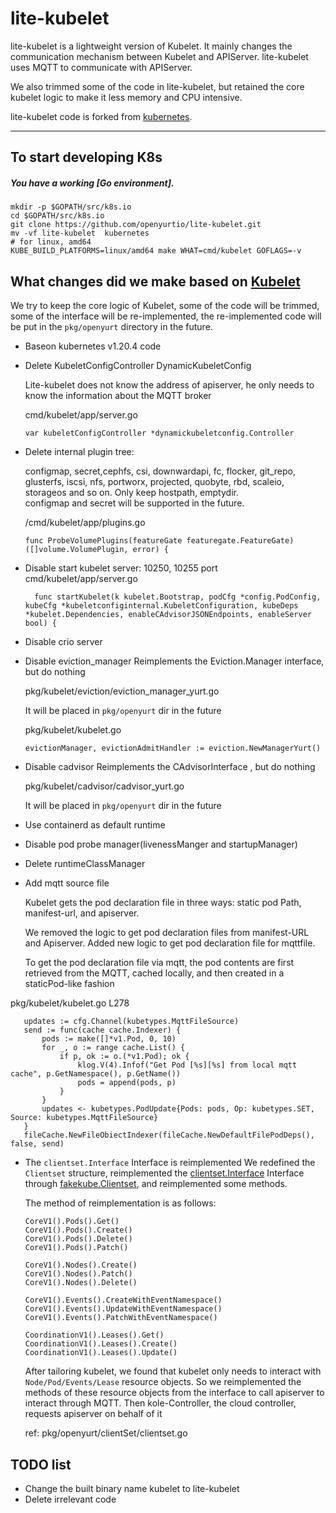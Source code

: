 # lite-kubelet 

lite-kubelet is a lightweight version of Kubelet. It mainly changes the communication mechanism between Kubelet and APIServer. lite-kubelet uses MQTT to communicate with APIServer.

We also trimmed some of the code in lite-kubelet, but retained the core kubelet logic to make it less memory and CPU intensive.

lite-kubelet code is forked from [kubernetes].

----

## To start developing K8s

##### You have a working [Go environment].

```
mkdir -p $GOPATH/src/k8s.io
cd $GOPATH/src/k8s.io
git clone https://github.com/openyurtio/lite-kubelet.git
mv -vf lite-kubelet  kubernetes
# for linux, amd64
KUBE_BUILD_PLATFORMS=linux/amd64 make WHAT=cmd/kubelet GOFLAGS=-v
```

## What changes did we make based on [Kubelet]

  We try to keep the core logic of Kubelet, some of the code will be trimmed, some of the interface will be re-implemented, the re-implemented code will be put in the `pkg/openyurt` directory in the future.

- Baseon kubernetes v1.20.4 code 

- Delete KubeletConfigController DynamicKubeletConfig

  Lite-kubelet does not know the address of apiserver, he only needs to know the information about the MQTT broker
  
  cmd/kubelet/app/server.go 
  
  ```
  var kubeletConfigController *dynamickubeletconfig.Controller
  ``` 
 
- Delete internal plugin tree: 

  configmap, secret,cephfs, csi, downwardapi, fc, flocker, git_repo, glusterfs, iscsi, nfs, portworx, projected, quobyte, rbd, scaleio, storageos and so on. 
  Only keep hostpath, emptydir.  
  configmap and secret will be supported in the future.
  
  /cmd/kubelet/app/plugins.go
  ```
  func ProbeVolumePlugins(featureGate featuregate.FeatureGate) ([]volume.VolumePlugin, error) {
  ``` 
  
- Disable start kubelet server: 10250, 10255 port
  cmd/kubelet/app/server.go
  ```
    func startKubelet(k kubelet.Bootstrap, podCfg *config.PodConfig, kubeCfg *kubeletconfiginternal.KubeletConfiguration, kubeDeps *kubelet.Dependencies, enableCAdvisorJSONEndpoints, enableServer bool) {

  ```
  
- Disable crio server

- Disable eviction_manager 
  Reimplements the Eviction.Manager interface, but  do nothing
  
  pkg/kubelet/eviction/eviction_manager_yurt.go
    
  It will be placed in `pkg/openyurt` dir in the future   
   
  pkg/kubelet/kubelet.go
  ```
  evictionManager, evictionAdmitHandler := eviction.NewManagerYurt()
  ```
- Disable cadvisor
  Reimplements the CAdvisorInterface , but do nothing
  
  pkg/kubelet/cadvisor/cadvisor_yurt.go
  
  It will be placed in `pkg/openyurt` dir in the future   
  
- Use containerd as default runtime

- Disable pod probe manager(livenessManger and startupManager)

- Delete runtimeClassManager
  
- Add mqtt source file 
  
  Kubelet gets the pod declaration file in three ways: static pod Path, manifest-url, and apiserver.
  
  We removed the logic to get pod declaration files from manifest-URL and Apiserver. Added new logic to get pod declaration file for mqttfile.
  
  To get the pod declaration file via mqtt, the pod contents are first retrieved from the MQTT, cached locally, and then created in a staticPod-like fashion 
  
 pkg/kubelet/kubelet.go L278
 ```
 	updates := cfg.Channel(kubetypes.MqttFileSource)
 	send := func(cache cache.Indexer) {
 		pods := make([]*v1.Pod, 0, 10)
 		for _, o := range cache.List() {
 			if p, ok := o.(*v1.Pod); ok {
 				klog.V(4).Infof("Get Pod [%s][%s] from local mqtt cache", p.GetNamespace(), p.GetName())
 				pods = append(pods, p)
 			}
 		}
 		updates <- kubetypes.PodUpdate{Pods: pods, Op: kubetypes.SET, Source: kubetypes.MqttFileSource}
 	}
 	fileCache.NewFileObiectIndexer(fileCache.NewDefaultFilePodDeps(), false, send)
 
 ```

- The `clientset.Interface` Interface is reimplemented
  We redefined the `Clientset` structure, reimplemented the [clientset.Interface] Interface through [fakekube.Clientset], and reimplemented some methods.
  
  The method of reimplementation is as follows:
  ```
  CoreV1().Pods().Get()  
  CoreV1().Pods().Create()  
  CoreV1().Pods().Delete()  
  CoreV1().Pods().Patch()  
  ```
  
  ```
  CoreV1().Nodes().Create()
  CoreV1().Nodes().Patch()
  CoreV1().Nodes().Delete()
  ```
  
  ```
  CoreV1().Events().CreateWithEventNamespace()
  CoreV1().Events().UpdateWithEventNamespace()  
  CoreV1().Events().PatchWithEventNamespace()
  ```
  
  ```
  CoordinationV1().Leases().Get()
  CoordinationV1().Leases().Create()
  CoordinationV1().Leases().Update()
  ```
  
   After tailoring kubelet, we found that kubelet only needs to interact with `Node/Pod/Events/Lease` resource objects. So we reimplemented the methods of these resource objects from the interface to call apiserver to interact through MQTT. Then kole-Controller, the cloud controller, requests apiserver on behalf of it
  
     
  ref: pkg/openyurt/clientSet/clientset.go
  

## TODO list

- Change the built binary name kubelet to lite-kubelet
- Delete irrelevant code

[kubernetes]: https://github.com/kubernetes/kubernetes
[Kubelet]: https://github.com/kubernetes/kubernetes/tree/master/cmd/kubelet
[clientset.Interface]: https://github.com/kubernetes/client-go/blob/cc43a708a08eb9ff6a436f0cb00c5ee05121d2cd/kubernetes/clientset.go#L75
[fakekube.Clientset]: https://github.com/kubernetes/client-go/blob/cc43a708a08eb9ff6a436f0cb00c5ee05121d2cd/kubernetes/fake/clientset_generated.go#L151